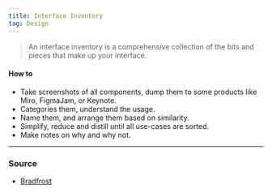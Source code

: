 ```yaml
---
title: Interface Inventory
tag: Design
---
```


> An interface inventory is a comprehensive collection of the bits and pieces that make up your interface.

#### How to
- Take screenshots of all components, dump them to some products like Miro, FigmaJam, or Keynote. 
- Categories them, understand the usage. 
- Name them, and arrange them based on similarity. 
- Simplify, reduce and distill until all use-cases are sorted. 
- Make notes on why and why not.
--- 
### Source
- [Bradfrost](https://bradfrost.com/blog/post/interface-inventory/)
